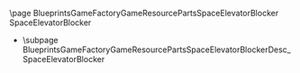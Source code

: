 \page BlueprintsGameFactoryGameResourcePartsSpaceElevatorBlocker SpaceElevatorBlocker
- \subpage BlueprintsGameFactoryGameResourcePartsSpaceElevatorBlockerDesc_SpaceElevatorBlocker
